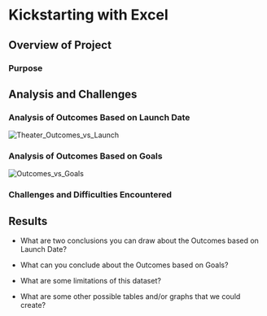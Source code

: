 # Kickstarting with Excel

## Overview of Project

### Purpose

## Analysis and Challenges

### Analysis of Outcomes Based on Launch Date
![Theater_Outcomes_vs_Launch](https://github.com/iFan13/kickstarter-analysis/resources/Theater_Outcomes_vs_Launch.png)

### Analysis of Outcomes Based on Goals
![Outcomes_vs_Goals](https://github.com/iFan13/kickstarter-analysis/resources/Outcomes_vs_Goals.png)

### Challenges and Difficulties Encountered

## Results

- What are two conclusions you can draw about the Outcomes based on Launch Date?

- What can you conclude about the Outcomes based on Goals?

- What are some limitations of this dataset?

- What are some other possible tables and/or graphs that we could create?
